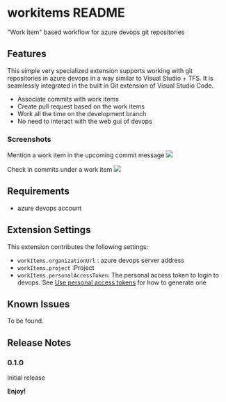 # workitems README

"Work item" based workflow for azure devops git repositories

## Features

This simple very specialized extension supports working with git repositories in azure devops in a way similar to Visual Studio + TFS. It is seamlessly integrated in the built in Git extension of Visual Studio Code.

* Associate commits with work items
* Create pull request based on the work items
* Work all the time on the development branch
* No need to interact with the web gui of devops

### Screenshots
Mention a work item in the upcoming commit message
![](https://github.com/nundee/workitems/releases/download/v0.1.1/mentionCommit.png)

Check in commits under a work item
![](https://github.com/nundee/workitems/releases/download/v0.1.1/checkIn.png)

## Requirements

* azure devops account

## Extension Settings

This extension contributes the following settings:

* `workItems.organizationUrl` : azure devops server address
* `workItems.project` :Project
* `workItems.personalAccessToken`: The personal access token to login to devops.  See  [Use personal access tokens](https://learn.microsoft.com/en-us/azure/devops/organizations/accounts/use-personal-access-tokens-to-authenticate?view=azure-devops&tabs=Windows) for how to generate one

## Known Issues

To be found.

## Release Notes

### 0.1.0

Initial release

**Enjoy!**
